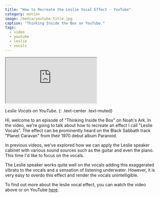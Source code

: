 ```yaml
---
title: "How to Recreate the Leslie Vocal Effect - YouTube"
category: motion
image: /media/youtube_title.jpg
caption: "Thinking Inside the Box on YouTube."
tags:
  - video
  - youtube
  - leslie
  - vocals
---
```


<div class="embed-responsive embed-responsive-16by9">
	<iframe class="embed-responsive-item" src="https://www.youtube.com/embed/WY1xs6f-2Bs" allowfullscreen></iframe>
</div>

_Leslie Vocals on YouTube._
{: .text-center .text-muted}

Hi, welcome to an episode of "Thinking Inside the Box" on Noah's Ark. In the video, we're going to talk about how to recreate an effect I call "Leslie Vocals". The effect can be prominently heard on the Black Sabbath track "Planet Caravan" from their 1970 debut album Paranoid.

In previous videos, we've explored how we can apply the Leslie speaker cabinet with various sound sources such as the guitar and even the piano. This time I'd like to focus on the vocals.

The Leslie speaker works quite well on the vocals adding this exaggerated vibrato to the vocals and a sensation of listening underwater. However, it is very easy to overdo this effect and render the vocals unintelligible.

To find out more about the leslie vocal effect, you can watch the video above or on YouTube [here](https://youtu.be/WY1xs6f-2Bs).
